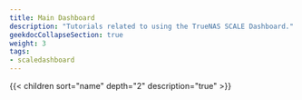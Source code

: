 ```yaml
---
title: Main Dashboard
description: "Tutorials related to using the TrueNAS SCALE Dashboard."
geekdocCollapseSection: true
weight: 3
tags:
- scaledashboard
---
```


{{< children sort="name" depth="2" description="true" >}} 
